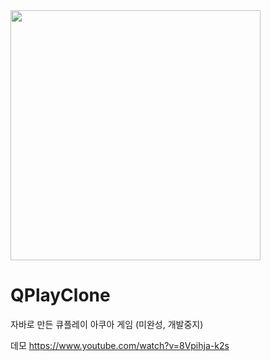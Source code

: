 <img width="400" src="https://user-images.githubusercontent.com/22577959/49328073-a8816600-f5ad-11e8-9635-c12eeafec5e5.png">

# QPlayClone
자바로 만든 큐플레이 아쿠아 게임 (미완성, 개발중지)

데모 https://www.youtube.com/watch?v=8Vpihja-k2s
